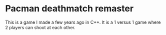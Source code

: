# Pacman deathmatch remaster
This is a game I made a few years ago in C++. It is a 1 versus 1 game where 2 players can shoot at each other.
